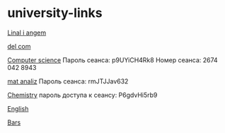 # university-links
[Linal i angem](https://mpei.webex.com/mpei/j.php?MTID=m40b2f783dd27b85d54c750a852831a12)


[del com](https://mpei.webex.com/mpei-en/j.php?MTID=m2048238bd87665952f1abd0a3279e7d1)

[Computer science](https://clck.ru/YfdCY)
Пароль сеанса: p9UYiCH4Rk8
Номер сеанса: 2674 042 8943

[mat analiz](https://clck.ru/Yiwdx)
Пароль сеанса: rmJTJJav632

[Chemistry](https://mpei.webex.com/mw3300/mywebex/default.do?service=7&main_url=%2Ftc3300%2Ftrainingcenter%2Fdefault.do%3Fsiteurl%3Dmpei%26main_url%3D%252Ftc3300%252Fe.do%253FAT%253DMI%2526%2526Host%253DQUhTSwAAAAWHv8PW4hg4s9dyegUUqgYlO8TMkBjdHd5OjvGpct6RT_zadVcWYfoDILRVrUQ4Pu3ZjYveXdHDH6YCU3Zu-tdm0%2526UID%253D0%2526MTID%253Dte75067c3f732a359e51caac3b26e277a%2526siteurl%253Dmpei%2526confID%253D210866093305118894%2526ticket%253D4832534b00000005f81e48a1fc9e4da3fe7a05fa1612c8228362f143eb8c095b62210ed481c75b46&siteurl=mpei)
пароль доступа к сеансу: P6gdvHi5rb9

[English](https://mpei.webex.com/webappng/sites/mpei/meeting/download/3df27935c04d4fa0b0bda47117d63aa4?siteurl=mpei&MTID=mb9a44e4d24fb9d61c56c280cabf3c0cf)

[Bars](https://bars.mpei.ru/bars_web/ST_Part1/Main/Main?studentID=bbe190fb-580a-ec11-80d2-005056be401c)
